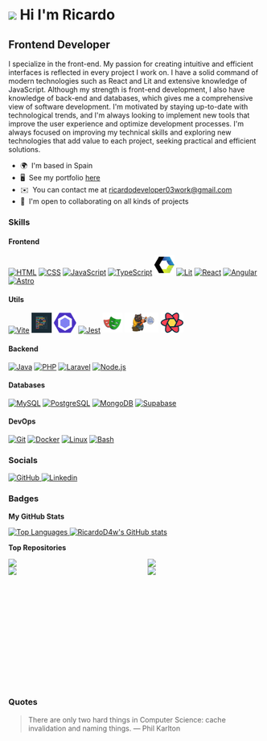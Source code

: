 # ![](https://user-images.githubusercontent.com/18350557/176309783-0785949b-9127-417c-8b55-ab5a4333674e.gif) Hi I'm Ricardo

## Frontend Developer

I specialize in the front-end. My passion for creating intuitive and efficient interfaces is reflected in every project I work on. I have a solid command of modern technologies such as React and Lit and extensive knowledge of JavaScript. Although my strength is front-end development, I also have knowledge of back-end and databases, which gives me a comprehensive view of software development. I'm motivated by staying up-to-date with technological trends, and I'm always looking to implement new tools that improve the user experience and optimize development processes. I'm always focused on improving my technical skills and exploring new technologies that add value to each project, seeking practical and efficient solutions.

- 🌍  I'm based in Spain
- 🖥️  See my portfolio [here](https://mnf.red/0c10d54d-6d87-467f-8749-604570f437da/timeline)
- ✉️  You can contact me at [ricardodeveloper03work@gmail.com](mailto:ricardodeveloper03work@gmail.com)
- 🤝  I'm open to collaborating on all kinds of projects

### Skills

<div align="left">

  <div>

  #### Frontend  
  <a href="https://developer.mozilla.org/en-US/docs/Glossary/HTML5" target="_blank" rel="noreferrer"><img src="https://skillicons.dev/icons?i=html" height="40" alt="HTML" /></a>
  <a href="https://www.w3.org/TR/CSS/#css" target="_blank" rel="noreferrer"><img src="https://skillicons.dev/icons?i=css" height="40" alt="CSS" /></a>
  <a href="https://developer.mozilla.org/en-US/docs/Web/JavaScript" target="_blank" rel="noreferrer"><img src="https://skillicons.dev/icons?i=js" height="40" alt="JavaScript" /></a>
  <a href="https://www.typescriptlang.org/" target="_blank" rel="noreferrer"><img src="https://skillicons.dev/icons?i=ts" height="40" alt="TypeScript" /></a>
  <a href="https://developer.mozilla.org/en-US/docs/Web/API/Web_components" target="_blank" rel="noreferrer"><img src="/images/webc.png" height="40" alt="Web Components" /></a>
  <a href="https://lit.dev/" target="_blank" rel="noreferrer"><img src="https://skillicons.dev/icons?i=lit" height="40" alt="Lit" /></a>
  <a href="https://reactjs.org/" target="_blank" rel="noreferrer"><img src="https://skillicons.dev/icons?i=react" height="40" alt="React" /></a>
  <a href="https://angular.io/" target="_blank" rel="noreferrer"><img src="https://skillicons.dev/icons?i=angular" height="40" alt="Angular" /></a>
  <a href="https://astro.build/" target="_blank" rel="noreferrer"><img src="https://skillicons.dev/icons?i=astro" height="40" alt="Astro" /></a>

  </div>

  <div>

  #### Utils  
  <a href="https://vitejs.dev/" target="_blank" rel="noreferrer"><img src="https://skillicons.dev/icons?i=vite" height="40" alt="Vite" /></a>
  <a href="https://prettier.io/" target="_blank" rel="noreferrer"><img src="/images/prettier.png" height="40" alt="Prettier" /></a>
  <a href="https://eslint.org/" target="_blank" rel="noreferrer"><img src="/images/ESLint.png" height="40" alt="ESLint" /></a>
  <a href="https://jestjs.io/" target="_blank" rel="noreferrer"><img src="https://skillicons.dev/icons?i=jest" height="40" alt="Jest" /></a>
  <a href="https://playwright.dev/" target="_blank" rel="noreferrer"><img src="/images/playwright.svg" height="40" alt="Playwright" /></a>
  <a href="https://zustand-demo.pmnd.rs/" target="_blank" rel="noreferrer"><img src="/images/zustad.png" height="40" alt="Zustand" /></a>
  <a href="https://tanstack.com/query/v3/" target="_blank" rel="noreferrer"><img src="/images/reactquery.svg" height="40" alt="ReactQuery" /></a>

  </div>

  <div>

  #### Backend  
  <a href="https://www.oracle.com/java/" target="_blank" rel="noreferrer"><img src="https://skillicons.dev/icons?i=java" height="40" alt="Java" /></a>
  <a href="https://www.php.net/" target="_blank" rel="noreferrer"><img src="https://skillicons.dev/icons?i=php" height="40" alt="PHP" /></a>
  <a href="https://laravel.com/" target="_blank" rel="noreferrer"><img src="https://skillicons.dev/icons?i=laravel" height="40" alt="Laravel" /></a>
  <a href="https://nodejs.org/en/" target="_blank" rel="noreferrer"><img src="https://skillicons.dev/icons?i=nodejs" height="40" alt="Node.js" /></a>

  </div>

  <div>

  #### Databases  
  <a href="https://www.mysql.com/" target="_blank" rel="noreferrer"><img src="https://skillicons.dev/icons?i=mysql" height="40" alt="MySQL" /></a>
  <a href="https://www.postgresql.org/" target="_blank" rel="noreferrer"><img src="https://skillicons.dev/icons?i=postgres" height="40" alt="PostgreSQL" /></a>
  <a href="https://www.mongodb.com/" target="_blank" rel="noreferrer"><img src="https://skillicons.dev/icons?i=mongodb" height="40" alt="MongoDB" /></a>
  <a href="https://supabase.io/" target="_blank" rel="noreferrer"><img src="https://skillicons.dev/icons?i=supabase" height="40" alt="Supabase" /></a>

  </div>

  <div>

  #### DevOps  
  <a href="https://git-scm.com/" target="_blank" rel="noreferrer"><img src="https://skillicons.dev/icons?i=git" height="40" alt="Git" /></a>
  <a href="https://www.docker.com/" target="_blank" rel="noreferrer"><img src="https://skillicons.dev/icons?i=docker" height="40" alt="Docker" /></a>
  <a href="https://www.linux.org" target="_blank" rel="noreferrer"><img src="https://skillicons.dev/icons?i=linux" height="40" alt="Linux" /></a>
  <a href="https://www.gnu.org/software/bash/manual/" target="_blank" rel="noreferrer"><img src="https://skillicons.dev/icons?i=bash" height="40" alt="Bash" /></a>

  </div>

</div>

### Socials

<div align="left">
    <a href="https://www.github.com/RicardoD4w" target="_blank" rel="noreferrer"> 
      <img src="https://skillicons.dev/icons?i=github" height="40" alt="GitHub" />
    </a> 
    <a href="https://www.linkedin.com/in/ricardo-rodríguez" target="_blank" rel="noreferrer"> 
      <img src="https://skillicons.dev/icons?i=linkedin" height="40" alt="Linkedin" />
    </a>
</div>

### Badges

<b>My GitHub Stats</b>

<div>
  
  <a href="https://github.com/RicardoD4w">
    <img src="https://github-readme-stats.vercel.app/api/top-langs/?username=RicardoD4w&langs_count=10&title_color=0891b2&text_color=ffffff&icon_color=0891b2&bg_color=1c1917&hide_border=true&locale=en&custom_title=Top%20%Languages" alt="Top Languages" />
  </a>
  
  <a href="http://www.github.com/RicardoD4w">
    <img src="https://github-readme-stats.vercel.app/api?username=RicardoD4w&show_icons=true&hide=&count_private=true&title_color=0891b2&text_color=ffffff&icon_color=0891b2&bg_color=1c1917&hide_border=true&show_icons=true" alt="RicardoD4w's GitHub stats" />
  </a>
  
</div>

<b>Top Repositories</b>

<div width="100%" align="center">

  <a href="https://github.com/RicardoD4W/Design-patterns" align="right"><img align="right" width="45%" src="https://github-readme-stats.vercel.app/api/pin/?username=RicardoD4w&repo=Design-patterns&title_color=0891b2&text_color=ffffff&icon_color=0891b2&bg_color=1c1917&hide_border=true&locale=en" /></a>

   <a href="https://github.com/RicardoD4W/ricky-cli" align="left"><img align="left" width="45%" src="https://github-readme-stats.vercel.app/api/pin/?username=RicardoD4w&repo=ricky-cli&title_color=0891b2&text_color=ffffff&icon_color=0891b2&bg_color=1c1917&hide_border=true&locale=en" /></a>
  
  <a href="https://github.com/RicardoD4w/Playwright" align="left"><img align="left" width="45%" src="https://github-readme-stats.vercel.app/api/pin/?username=RicardoD4w&repo=Playwright&title_color=0891b2&text_color=ffffff&icon_color=0891b2&bg_color=1c1917&hide_border=true&locale=en" /></a>

  
  <a href="https://github.com/RicardoD4W/zephyra-ui" align="right"><img align="right" width="45%" src="https://github-readme-stats.vercel.app/api/pin/?username=RicardoD4w&repo=zephyra-ui&title_color=0891b2&text_color=ffffff&icon_color=0891b2&bg_color=1c1917&hide_border=true&locale=en" /></a>
  
  
  </div>
  
  <br /><br /><br /><br /><br /><br /><br />

   <br /><br /><br /><br /><br /><br /><br />



### Quotes

  > There are only two hard things in Computer Science: cache invalidation and naming things. — Phil Karlton
